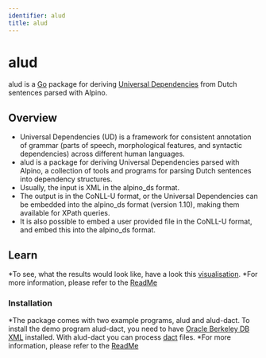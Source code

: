 ```yaml
---
identifier: alud
title: alud
---
```

# alud

alud is a [Go](https://go.dev/) package for deriving [Universal Dependencies](https://universaldependencies.org/) from Dutch sentences parsed with Alpino.

## Overview

* Universal Dependencies (UD) is a framework for consistent annotation of grammar (parts of speech, morphological features, and syntactic dependencies) across different human languages.
* alud is a package for deriving Universal Dependencies parsed with Alpino, a collection of tools and programs for parsing Dutch sentences into dependency structures.
* Usually, the input is XML in the alpino_ds format.
* The output is in the CoNLL-U format, or the Universal Dependencies can be embedded into the alpino_ds format (version 1.10), making them available for XPath queries.
* It is also possible to embed a user provided file in the CoNLL-U format, and embed this into the alpino_ds format.

## Learn


*To see, what the results would look like, have a look this [visualisation](http://www.let.rug.nl/kleiweg/conllu/).
*For more information, please refer to the [ReadMe](https://github.com/rug-compling/alud/tree/master#readme)

### Installation

*The package comes with two example programs, alud and alud-dact.
To install the demo program alud-dact, you need to have [Oracle Berkeley DB XML](https://www.oracle.com/database/berkeley-db/xml.html) installed. With alud-dact you can process [dact](https://rug-compling.github.io/dact/) files.
*For more information, please refer to the [ReadMe](https://github.com/rug-compling/alud/tree/master#readme)